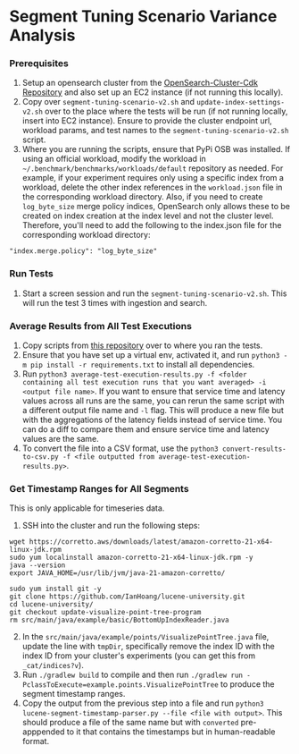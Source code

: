 # Segment Tuning Scenario Variance Analysis

### Prerequisites
1. Setup an opensearch cluster from the [OpenSearch-Cluster-Cdk Repository](https://github.com/opensearch-project/opensearch-cluster-cdk) and also set up an EC2 instance (if not running this locally).
2. Copy over `segment-tuning-scenario-v2.sh` and `update-index-settings-v2.sh` over to the place where the tests will be run (if not running locally, insert into EC2 instance). Ensure to provide the cluster endpoint url, workload params, and test names to the `segment-tuning-scenario-v2.sh` script.
3. Where you are running the scripts, ensure that PyPi OSB was installed. If using an official workload, modify the workload in `~/.benchmark/benchmarks/workloads/default` repository as needed. For example, if your experiment requires only using a specific index from a workload, delete the other index references in the `workload.json` file in the corresponding workload directory. Also, if you need to create `log_byte_size` merge policy indices, OpenSearch only allows these to be created on index creation at the index level and not the cluster level. Therefore, you'll need to add the following to the index.json file for the corresponding workload directory:
```
"index.merge.policy": "log_byte_size"
```

### Run Tests
1. Start a screen session and run the `segment-tuning-scenario-v2.sh`. This will run the test 3 times with ingestion and search.

### Average Results from All Test Executions
1. Copy scripts from [this repository](https://github.com/IanHoang/opensearch-scripts) over to where you ran the tests.
2. Ensure that you have set up a virtual env, activated it, and run `python3 -m pip install -r requirements.txt` to install all dependencies.
3. Run `python3 average-test-execution-results.py -f <folder containing all test execution runs that you want averaged> -i <output file name>`. If you want to ensure that service time and latency values across all runs are the same, you can rerun the same script with a different output file name and `-l` flag. This will produce a new file but with the aggregations of the latency fields instead of service time. You can do a diff to compare them and ensure service time and latency values are the same.
4. To convert the file into a CSV format, use the `python3 convert-results-to-csv.py -f <file outputted from average-test-execution-results.py>`.

### Get Timestamp Ranges for All Segments
This is only applicable for timeseries data.
1. SSH into the cluster and run the following steps:
```
wget https://corretto.aws/downloads/latest/amazon-corretto-21-x64-linux-jdk.rpm
sudo yum localinstall amazon-corretto-21-x64-linux-jdk.rpm -y
java --version
export JAVA_HOME=/usr/lib/jvm/java-21-amazon-corretto/

sudo yum install git -y
git clone https://github.com/IanHoang/lucene-university.git
cd lucene-university/
git checkout update-visualize-point-tree-program
rm src/main/java/example/basic/BottomUpIndexReader.java
```
2. In the `src/main/java/example/points/VisualizePointTree.java` file, update the line with `tmpDir`, specifically remove the index ID with the index ID from your cluster's experiments (you can get this from `_cat/indices?v`).
3. Run `./gradlew build` to compile and then run `./gradlew run -PclassToExecute=example.points.VisualizePointTree` to produce the segment timestamp ranges.
4. Copy the output from the previous step into a file and run `python3 lucene-segment-timestamp-parser.py --file <file with output>`. This should produce a file of the same name but with `converted` pre-apppended to it that contains the timestamps but in human-readable format.

